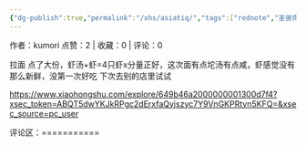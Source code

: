 ```yaml
---
{"dg-publish":true,"permalink":"/xhs/asiatiq/","tags":["rednote","圣彼得堡"],"created":"2025-03-17T22:11:29.086+08:00","updated":"2025-03-17T22:22:42.111+08:00"}
---
```


作者：kumori
点赞：2   |   收藏：0   |   评论：0

拉面 点了大份，虾汤+虾=4只虾x分量正好，这次面有点坨汤有点咸，虾感觉没有那么新鲜，没第一次好吃
下次去别的店里试试

https://www.xiaohongshu.com/explore/649b46a2000000001300d7f4?xsec_token=ABQT5dwYKJkRPgc2dErxfaQyjszyc7Y9VnGKPRtvn5KFQ=&xsec_source=pc_user

评论区：===========
